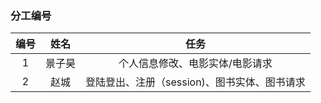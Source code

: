 ### 分工编号

| 编号 |  姓名  |                     任务                     |
| :--: | :----: | :------------------------------------------: |
|  1   | 景子昊 |       个人信息修改、电影实体/电影请求        |
|  2   |  赵城  | 登陆登出、注册（session)、图书实体、图书请求 |

